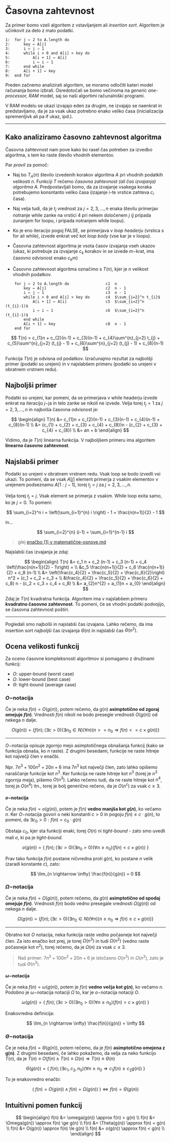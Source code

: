 # Časovna zahtevnost

Za primer bomo vzeli algoritem z vstavljanjem ali *insertion sort*. Algoritem je 
učinkovit za delo z malo podatki.

    1:  for j ← 2 to A.length do
    2:      key ← A[j]
    3:      i ← j − 1
    4:      while i > 0 and A[i] > key do
    5:          A[i + 1] ← A[i]
    6:          i ← i − 1
    7:      end while
    8:      A[i + 1] ← key
    9:  end for

Preden začnemo analizirati algoritem, se moramo odločiti kateri model
računanja bomo izbrali. Osredotočali se bomo večinoma na *generic one-
processor, RAM* model, saj so naši algortimi računalniški programi.

V RAM modelu se ukazi izvajajo eden za drugim, ne izvajajo se naenkrat
in predstavljamo, da je za vsak ukaz potrebno enako veliko časa (inicializacija
spremenljivk ali pa if ukaz, ipd.).

---

## Kako analiziramo časovno zahtevnost algoritma

Časovna zahtevnost nam pove kako bo rasel čas potreben za izvedbo algoritma,
s tem ko raste število vhodnih elementov. 

Par *pravil* za pomoč:

- Naj bo $T_{A}(n)$ število izvedenih korakov algoritma $A$ pri vhodnih podatkih
velikosti $n$. Funkciji $T$ rečemo *časovna zahtevnost (ali čas izvajanja)
algoritma $A$*. Predpostavljali bomo, da za izvajanje vsakega koraka
potrebujemo konsntanto veliko časa (izajanje i-te vrstice zahteva $c_{i}$ časa).

- Naj velja tudi, da je $t_{j}$ vrednost za $j = 2, 3, ... , n$ enaka številu primerjav
notranje while zanke na vrstici 4 pri nekem določenem $j$ ($j$ pripada zunanjem
for loopu, $i$ pripada notranjem while loopu).

- Ko je eno iteracijo pogoj FALSE, se primerjava v *loop headerju* (vrstica s for ali while),
izvede enkrat več kot *loop body* (vse kar je v loopu).

- Časovna zahtevnost algoritma je vsota časov izvajanja vseh ukazov (ukaz, ki potrebuje
za izvajanje $c_{k}$ korakov in se izvede $m-$krat, ima časovno odvisnost enako $c_{k}m$)

- Časovno zahtevnost algoritma označimo s $T(n)$, kjer je $n$ velikost vhodnih podatkov.

```
    for j ← 2 to A.length do                c1  n
        key ← A[j]                          c2  n - 1
        i ← j − 1                           c3  n - 1
        while i > 0 and A[i] > key do       c4  $\sum_{i=2}^n t_{i}$
            A[i + 1] ← A[i]                 c5  $\sum_{i=2}^n (t_{i}-1)$
            i ← i − 1                       c6  $\sum_{i=2}^n (t_{i}-1)$
        end while
        A[i + 1] ← key                      c8  n - 1
    end for
```

$$
T(n) = c_{1}n + c_{2}(n-1) + c_{3}(n-1) + c_{4}\sum^{n}_{j=2} t_{j} +
c_{5}\sum^{n}_{j=2} (t_{j} - 1) + c_{6}\sum^{n}_{j=2} (t_{j} - 1) +
c_{8}(n-1)
$$

Funkcija $T(n)$ je odvisna od podatkov. Izračunajmo rezultat za najbolšji
primer (podatki so urejeni) in v najslabšem primeru (podatki so urejeni
v obratnem vrstnem redu).

## Najboljši primer

Podatki so urejeni,  kar pomeni, da se primerjava v while headerju izvede 
enkrat na iteracijo $j-$ja in telo zanke se nikoli ne izvede. Velja torej 
$t_{j}=1$ za $j = 2, 3, ... , n$ in najbolša časovna odvisnost je:

$$
\begin{align}
T(n) &= c_{1}n + c_{2}(n-1) + c_{3}(n-1) + c_{4}(n-1) + c_{8}(n-1) \\
     &= (c_{1} + c_{2} + c_{3} + c_{4} + c_{8})n -
(c_{2} + c_{3} + c_{4} + c_{8}) \\
     &= an + b
\end{align}
$$

Vidimo, da je $T(n)$ linearna funkcija. V najboljšem primeru ima algoritem
**linearno časovno zahtevnost**.

## Najslabši primer

Podatki so urejeni v obratnem vrstnem redu. Vsak loop se bodo izvedli
vsi ukazi. To pomeni, da se vsak $A[j]$ element primerja z vsakim elementov
v urejenem podseznamu $A[1:j-1]$, torej $t_{j} = j$ za $j = 2, 3, ... , n$.

Velja torej $t_{j} = j$. Vsak element se primerja z vsakim. While loop exita
samo, ko je $j = 0$. To pomeni:

$$
\sum_{i=2}^n i = \left(\sum_{i=1}^{n} i \right) - 1 = \frac{n(n+1)}{2} - 1
$$

in...

$$
\sum_{i=2}^{n} (i-1) = \sum_{i=1}^{n-1} i
$$

> glej [enačbo (1) v matematične-osnove.md](matematične-osnove.md) 

Najslabši čas izvajanja je zdaj:

$$
\begin{align}
T(n) &= c_1 n + c_2 (n-1) + c_3 (n-1) + c_4 \left(\frac{n(n+1)}{2} -
1\right) + \\
&c_5 \frac{n(n+1)}{2} + c_6 \frac{n(n+1)}{2} + c_8 (n-1) \\
&= \left(\frac{c_4}{2} + \frac{c_5}{2} + \frac{c_6}{2}\right) n^2 +
(c_1 + c_2 + c_3 + \\
&\frac{c_4}{2} + \frac{c_5}{2} + \frac{c_6}{2} +
c_8) n - (c_2 + c_3 + c_4 + c_8) \\
&= a_{2}n^{2} + a_{1}n + a_{0}
\end{align}
$$

Zdaj je $T(n)$ kvadratna funkcija. Algoritem ima v najslabšem primeru
**kvadratno časovno zahtevnost**. To pomeni, če se vhodni podatki podvojijo, 
se časovna zahtevnost poštiri.

---

Pogledali smo najbolši in najslabši čas izvajana. Lahko rečemo, da ima
insertion sort najboljši čas izvajanja $\Theta(n)$ in najslabši čas $\Theta(n^2)$.

## Ocena velikosti funkcij

Za oceno časovne kompleksnosti algoritmov si pomagamo z družinami funkcij:

- $O$: upper-bound (worst case)
- $\Omega$: lower-bound (best case)
- $\Theta$: tight-bound (average case)

###  $O-$notacija

Če je neka $f(n) = O(g(n))$, potem rečemo, da $g(n)$ **asimptotično od
zgoraj omejuje $f(n)$**. Vrednosti $f(n)$ nikoli ne bodo presegle
vrednosti $O(g(n))$ od nekega $n$ dalje. 

$$
O(g(n)) = \{ f(n) ; (\exists c>0)(\exists n_{0} \in N)(\forall n)
(n>=n_{0} \Rightarrow f(n) <= c \times g(n))\}
$$

---

$O-$notacija opisuje zgornjo 
mejo asimptotičnega obnašanja funkcij (kako se funkcija obnaša, ko $n$ raste). 
Z drugimi besedami, funkcije ne raste hitreje
kot največji člen v enačbi. 

Npr. $7n^3 + 100n^2 + 20n + 6$ ima $7n^3$ kot največji člen, zato lahko 
opišemo naraščanje funkcije kot $n^3$. Ker funkcija ne raste hitreje kot 
$n^3$ (torej je $n^3$ zgornja meja), pišemo $O(n^3)$. Lahko rečemo tudi, da ne
raste hitreje kot $n^4$, torej je $O(n^4)$ itn., torej je bolj generično rečeno,
da je $O(n^c)$ za vsak $c \geq 3$.

####  $o-$notacija

Če je neka $f(n) = o(g(n))$, potem je $f(n)$ **vedno manjša kot $g(n)$**, ko
večamo $n$. Ker $O-$notacija govori o neki konstanti $c > 0$ in pogoju
$f(n) \leq c \cdot g(n)$, to pomeni, da $\exists c_{0} > 0: f(n) = c_{0} \cdot g(n)$

Obstaja $c_{0}$, kjer sta funkciji enaki, torej $O(n)$ ni *tight-bound* - zato smo 
uvedli mali $o$, ki pa je *tight-bound*.

$$
o(g(n)) = \{ \ f(n) ; (\exists c>0)(\exists n_{0} > 0)(\forall n \geq n_{0})
(f(n) < c \times g(n)) \ \}
$$

Prav tako funkcija $f(n)$ postane ničvredna proti $g(n)$, ko postane $n$ velik
(zaradi konstante $c$), zato:

$$
\lim_{n \rightarrow \infty} \frac{f(n)}{g(n)} = 0
$$

###  $\Omega-$notacija

Če je neka $f(n) = \Omega(g(n))$, potem rečemo, da $g(n)$ **asimptotično od
spodaj omejuje $f(n)$**. Vrednosti $f(n)$ bodo vedno presegale vrednosti
$\Omega(g(n))$ od nekega $n$ dalje. 

$$
\Omega(g(n)) = \{ f(n) ; (\exists c>0)(\exists n_{0} \in N)
(\forall n)(n \geq n_{0} \Rightarrow f(n) \geq c \times g(n))\}
$$

---

Obratno kot $O$ notacija, neka funkcija raste vedno počasneje kot največji člen. 
Za isto enačbo kot prej, je torej $\Omega(n^3)$ in tudi $\Omega(n^2)$ (vedno raste 
počasneje kot $n^2$), torej rečemo, da je $\Omega(n)$ za vsak $c \leq 3$.

> Naš primer: $7n^3 + 100n^2 + 20n + 6$ je istočasno $O(n^3)$ in $\Omega(n^3)$, zato
> je tudi $\Theta(n^3)$.

####  $\omega-$notacija

Če je neka $f(n) = \omega(g(n))$, potem je $f(n)$ **vedno večja kot $g(n)$**, ko
večamo $n$. Podobno je $\omega-$notacija notaciji $\Omega$ to, kar je $o-$notacija
notaciji $O$.

$$
\omega(g(n)) = \{ \ f(n) ; (\exists c>0)(\exists n_{0} > 0)(\forall n \geq n_{0})
(f(n) > c \times g(n)) \ \}
$$

Enakovredna definicija:

$$
\lim_{n \rightarrow \infty} \frac{f(n)}{g(n)} = \infty
$$

###  $\Theta-$notacija

Če je neka $f(n) = \Theta(g(n))$, potem rečemo, da je $f(n)$ **asimptotično
omejena z g(n)**. Z drugimi besedami, če lahko pokažemo, da velja za neko funkcijo
$T(n)$, da je $T(n) \equiv O(f(n) \land T(n) \equiv \Omega(n) \Rightarrow T(n) \equiv \Theta(n)$

$$
\Theta(g(n)) = \{ \ f(n) ; (\exists c_{1}, c_{2}, n_{0})
(\forall n \ge n_{0} \Rightarrow c_{1}f(n) \ge c_{2}g(n)) \ \}
$$

To je enakovredno enačbi:

$$
( \ f(n) = O(g(n)) \land f(n) = \Omega(g(n)) \ ) \Leftrightarrow f(n) = \Theta(g(n))
$$

## Intuitivni pomen funkcij

$$
\begin{align}
f(n) &= \omega(g(n)) \approx f(n) > g(n) \\
f(n) &= \Omega(g(n)) \approx f(n) \ge g(n) \\
f(n) &= \Theta(g(n)) \approx f(n) = g(n) \\
f(n) &= O(g(n)) \approx f(n) \le g(n) \\
f(n) &= o(g(n)) \approx f(n) < g(n) \\
\end{align}
$$
